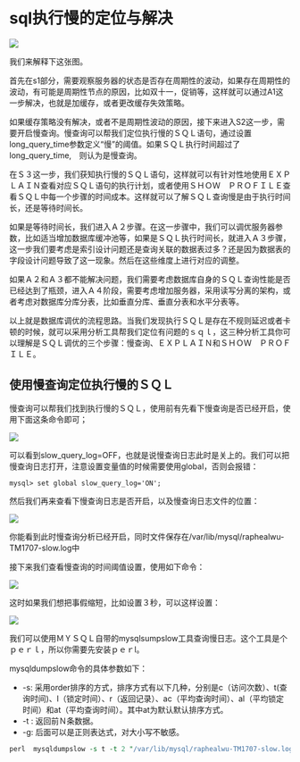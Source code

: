 # sql执行慢的定位与解决

![](/home/rapheal-wu/learning/MysqlPractice/MySqlPractice/SQL_SLOW.JPG)

我们来解释下这张图。

首先在s1部分，需要观察服务器的状态是否存在周期性的波动，如果存在周期性的波动，有可能是周期性节点的原因，比如双十一，促销等，这样就可以通过A1这一步解决，也就是加缓存，或者更改缓存失效策略。

如果缓存策略没有解决，或者不是周期性波动的原因，接下来进入S2这一步，需要开启慢查询。慢查询可以帮我们定位执行慢的ＳＱＬ语句，通过设置long_query_time参数定义“慢”的阈值。如果ＳＱＬ执行时间超过了long_query_time,　则认为是慢查询。

在Ｓ３这一步，我们获知执行慢的ＳＱＬ语句，这样就可以有针对性地使用ＥＸＰＬＡＩＮ查看对应ＳＱＬ语句的执行计划，或者使用ＳＨＯＷ　ＰＲＯＦＩＬＥ查看ＳＱＬ中每一个步骤的时间成本。这样就可以了解ＳＱＬ查询慢是由于执行时间长，还是等待时间长。

如果是等待时间长，我们进入Ａ２步骤。在这一步骤中，我们可以调优服务器参数，比如适当增加数据库缓冲池等，如果是ＳＱＬ执行时间长，就进入Ａ３步骤，这一步我们要考虑是索引设计问题还是查询关联的数据表过多？还是因为数据表的字段设计问题导致了这一现象。然后在这些维度上进行对应的调整。

如果Ａ２和Ａ３都不能解决问题，我们需要考虑数据库自身的ＳＱＬ查询性能是否已经达到了瓶颈，进入Ａ４阶段，需要考虑增加服务器，采用读写分离的架构，或者考虑对数据库分库分表，比如垂直分库、垂直分表和水平分表等。

以上就是数据库调优的流程思路。当我们发现执行ＳＱＬ是存在不规则延迟或者卡顿的时候，就可以采用分析工具帮我们定位有问题的ｓｑｌ，这三种分析工具你可以理解是ＳＱＬ调优的三个步骤：慢查询、ＥＸＰＬＡＩＮ和ＳＨＯＷ　ＰＲＯＦＩＬＥ。

## 使用慢查询定位执行慢的ＳＱＬ

慢查询可以帮我们找到执行慢的ＳＱＬ，使用前有先看下慢查询是否已经开启，使用下面这条命令即可；

![](/home/rapheal-wu/learning/MysqlPractice/MySqlPractice/深度截图_选择区域_20200414214842.png)

可以看到slow_query_log=OFF，也就是说慢查询日志此时是关上的。我们可以把慢查询日志打开，注意设置变量值的时候需要使用global，否则会报错：

```mysql
mysql> set global slow_query_log='ON';
```

然后我们再来查看下慢查询日志是否开启，以及慢查询日志文件的位置：

![](/home/rapheal-wu/learning/MysqlPractice/MySqlPractice/深度截图_选择区域_20200414215625.png)

你能看到此时慢查询分析已经开启，同时文件保存在/var/lib/mysql/raphealwu-TM1707-slow.log中

接下来我们查看慢查询的时间阈值设置，使用如下命令：

![](/home/rapheal-wu/learning/MysqlPractice/MySqlPractice/深度截图_选择区域_20200414220304.png)

这时如果我们想把事假缩短，比如设置３秒，可以这样设置：

![](/home/rapheal-wu/learning/MysqlPractice/MySqlPractice/深度截图_选择区域_20200414221156.png)

我们可以使用ＭＹＳＱＬ自带的mysqlsumpslow工具查询慢日志。这个工具是个ｐｅｒｌ，所以你需要先安装ｐｅｒl。

mysqldumpslow命令的具体参数如下：

- -s: 采用order排序的方式，排序方式有以下几种，分别是c（访问次数）、t(查询时间)、l（锁定时间）、r（返回记录）、ac（平均查询时间）、al（平均锁定时间）和at（平均查询时间）。其中at为默认默认排序方式。
- -t : 返回前Ｎ条数据。
- -g: 后面可以是正则表达式，对大小写不敏感。

```perl
perl  mysqldumpslow -s t -t 2 "/var/lib/mysql/raphealwu-TM1707-slow.log"
```


